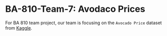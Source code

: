# BA-810-Team-7: Avodaco Prices

For BA 810 team project, our team is focusing on the `Avocado Price` dataset from [Kaggle](https://www.kaggle.com/neuromusic/avocado-prices).
